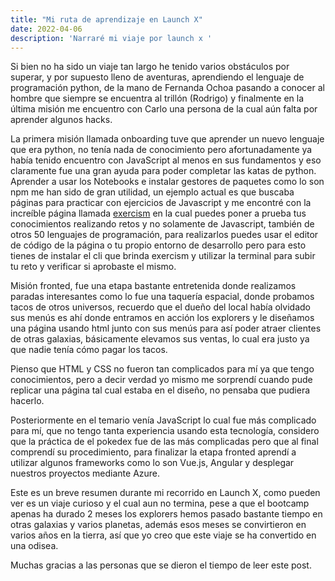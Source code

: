 ```yaml
---
title: "Mi ruta de aprendizaje en Launch X"
date: 2022-04-06
description: 'Narraré mi viaje por launch x '
---
```




Si bien no ha sido un viaje tan largo he tenido varios obstáculos por superar, y por supuesto lleno de aventuras, aprendiendo el lenguaje de programación python, de la mano de Fernanda Ochoa pasando a conocer al hombre que siempre se encuentra al trillón (Rodrigo) y finalmente en la última misión me encuentro con Carlo una persona de la cual aún falta por aprender algunos hacks. 


La primera misión llamada onboarding tuve que aprender un nuevo lenguaje que era python, no tenía nada de conocimiento pero afortunadamente ya había tenido encuentro con JavaScript al menos en sus fundamentos y eso claramente fue una gran ayuda para poder completar las katas de python. Aprender a usar los Notebooks e instalar gestores de paquetes como lo son npm me han sido de gran utilidad, un ejemplo actual es que buscaba páginas para practicar con ejercicios de Javascript y me encontré con la increíble página llamada [exercism](https://exercism.org/) en la cual puedes poner a prueba tus conocimientos realizando retos y no solamente de Javascript, también de otros 50 lenguajes de programación, para realizarlos puedes usar el editor de código de la página o tu propio entorno de desarrollo pero para esto tienes de instalar el cli que brinda exercism y utilizar la terminal para subir tu reto y verificar si aprobaste el mismo.



Misión fronted, fue una etapa bastante entretenida donde realizamos paradas interesantes como lo fue una taquería espacial, donde probamos tacos de otros universos, recuerdo que el dueño del local había olvidado sus menús es ahí donde entramos en acción los explorers y le diseñamos una página usando html junto con sus menús para así poder atraer clientes de otras galaxias, básicamente elevamos sus ventas, lo cual era justo ya que nadie tenía cómo pagar los tacos.



Pienso que HTML y CSS no fueron tan complicados para mí ya que tengo conocimientos, pero a decir verdad yo mismo me sorprendí cuando pude replicar una página tal cual estaba en el diseño, no pensaba que pudiera hacerlo.



Posteriormente en el temario venía JavaScript lo cual fue más complicado para mí, que no tengo tanta experiencia usando esta tecnología, considero que la práctica de el pokedex fue de las más complicadas pero que al final comprendí su procedimiento, para finalizar la etapa fronted aprendí a utilizar algunos frameworks como lo son Vue.js, Angular y desplegar nuestros proyectos mediante Azure.



Este es un breve resumen durante mi recorrido en Launch X, como pueden ver es un viaje curioso y el cual aun no termina, pese a que el bootcamp  apenas ha durado 2 meses los explorers hemos pasado bastante tiempo en otras galaxias y varios planetas, además esos meses se convirtieron en varios años en la tierra, así que yo creo que este viaje se ha convertido en una odisea.

Muchas gracias a las personas que se dieron el tiempo de leer este post.
